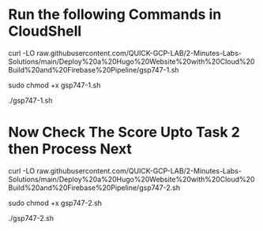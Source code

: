 # Run the following Commands in CloudShell
curl -LO raw.githubusercontent.com/QUICK-GCP-LAB/2-Minutes-Labs-Solutions/main/Deploy%20a%20Hugo%20Website%20with%20Cloud%20Build%20and%20Firebase%20Pipeline/gsp747-1.sh

sudo chmod +x gsp747-1.sh

./gsp747-1.sh

# Now Check The Score Upto Task 2 then Process Next
curl -LO raw.githubusercontent.com/QUICK-GCP-LAB/2-Minutes-Labs-Solutions/main/Deploy%20a%20Hugo%20Website%20with%20Cloud%20Build%20and%20Firebase%20Pipeline/gsp747-2.sh

sudo chmod +x gsp747-2.sh

./gsp747-2.sh